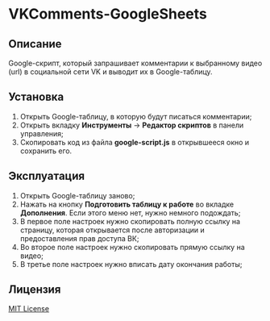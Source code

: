 # VKComments-GoogleSheets

## Описание
Google-скрипт, который запрашивает комментарии к выбранному видео (url) в социальной сети VK и выводит их в Google-таблицу.

## Установка

1. Открыть Google-таблицу, в которую будут писаться комментарии;
2. Открыть вкладку **Инструменты** -> **Редактор скриптов** в панели управления;
3. Скопировать код из файла **google-script.js** в открывшееся окно и сохранить его.

## Эксплуатация

1. Открыть Google-таблицу заново;
2. Нажать на кнопку **Подготовить таблицу к работе** во вкладке **Дополнения**. Если этого меню нет, нужно немного подождать;
3. В первое поле настроек нужно скопировать полную ссылку на страницу, которая открывается после авторизации и предоставления прав доступа ВК;
4. Во второе поле настроек нужно скопировать прямую ссылку на видео;
5. В третье поле настроек нужно вписать дату окончания работы;

## Лицензия
[MIT License](https://github.com/Ragnaruk/VKComments-GoogleSheets/blob/master/LICENSE)
